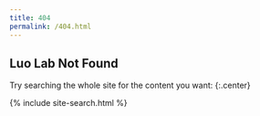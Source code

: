 ```yaml
---
title: 404
permalink: /404.html
---
```


## <i class="fas fa-heart-broken"></i>Luo Lab Not Found

Try searching the whole site for the content you want:
{:.center}

{% include site-search.html %}
